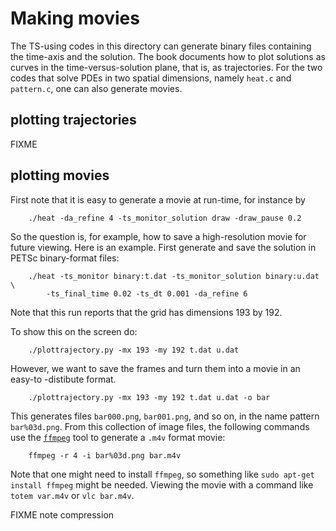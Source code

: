 Making movies
=============

The TS-using codes in this directory can generate binary files containing the
time-axis and the solution.  The book documents how to plot solutions as curves
in the time-versus-solution plane, that is, as trajectories.  For the two codes
that solve PDEs in two spatial dimensions, namely `heat.c` and `pattern.c`, one
can also generate movies.

plotting trajectories
---------------------

FIXME

plotting movies
---------------

First note that it is easy to generate a movie at run-time, for instance by

        ./heat -da_refine 4 -ts_monitor_solution draw -draw_pause 0.2

So the question is, for example, how to save a high-resolution movie for future viewing.  Here is an example.  First generate and save the solution in PETSc
binary-format files:

        ./heat -ts_monitor binary:t.dat -ts_monitor_solution binary:u.dat \
            -ts_final_time 0.02 -ts_dt 0.001 -da_refine 6

Note that this run reports that the grid has dimensions 193 by 192.

To show this on the screen do:

        ./plottrajectory.py -mx 193 -my 192 t.dat u.dat

However, we want to save the frames and turn them into a movie in an easy-to
-distibute format.

        ./plottrajectory.py -mx 193 -my 192 t.dat u.dat -o bar

This generates files `bar000.png`, `bar001.png`, and so on, in the name
pattern `bar%03d.png`.  From this collection of image files, the following
commands use the [`ffmpeg`](https://www.ffmpeg.org/) tool to generate a
`.m4v` format movie:

        ffmpeg -r 4 -i bar%03d.png bar.m4v

Note that one might need to install `ffmpeg`, so something like `sudo apt-get install ffmpeg` might be needed.  Viewing the movie with a command like `totem var.m4v` or `vlc bar.m4v`.

FIXME note compression


